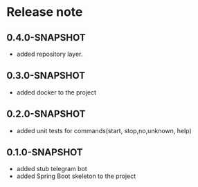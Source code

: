 # Release note

## 0.4.0-SNAPSHOT

* added repository layer.

## 0.3.0-SNAPSHOT

* added docker to the project

## 0.2.0-SNAPSHOT

* added unit tests for commands(start, stop,no,unknown, help)

## 0.1.0-SNAPSHOT

* added stub telegram bot
* added Spring Boot skeleton to the project